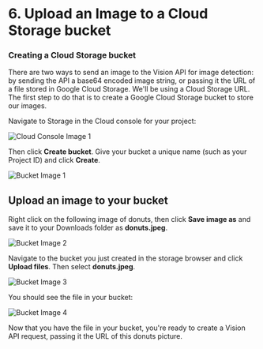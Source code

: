 # 6. Upload an Image to a Cloud Storage bucket

### Creating a Cloud Storage bucket

There are two ways to send an image to the Vision API for image detection: by sending the API a base64 encoded image string, or passing it the URL of a file stored in Google Cloud Storage. We'll be using a Cloud Storage URL. The first step to do that is to create a Google Cloud Storage bucket to store our images.

Navigate to Storage in the Cloud console for your project:

![Cloud Console Image 1](https://codelabs.developers.google.com/codelabs/cloud-vision-intro/img/a2691b109903f87.png)

Then click **Create bucket**. Give your bucket a unique name (such as your Project ID) and click **Create**.

![Bucket Image 1](https://codelabs.developers.google.com/codelabs/cloud-vision-intro/img/e1bb21307b891c17.png)

## **Upload an image to your bucket**

Right click on the following image of donuts, then click **Save image as** and save it to your Downloads folder as **donuts.jpeg**.

![Bucket Image 2](https://codelabs.developers.google.com/codelabs/cloud-vision-intro/img/b05d9534e547f5ee.png)

Navigate to the bucket you just created in the storage browser and click **Upload files**. Then select **donuts.jpeg**.

![Bucket Image 3](https://codelabs.developers.google.com/codelabs/cloud-vision-intro/img/fede3cfcc0075d67.png)

You should see the file in your bucket:

![Bucket Image 4](https://codelabs.developers.google.com/codelabs/cloud-vision-intro/img/9fe04ff2faeeb572.png)

Now that you have the file in your bucket, you're ready to create a Vision API request, passing it the URL of this donuts picture.
